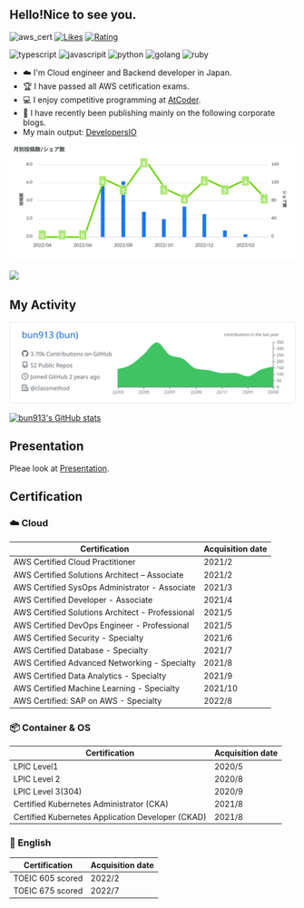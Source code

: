 ## Hello!Nice to see you.

![aws_cert](https://img.shields.io/badge/-AWSCert%2012-232F3E.svg?logo=amazon-aws&style=flat) [![Likes](https://badgen.org/img/zenn/bun913/likes?style=plastic)](https://zenn.dev/bun913) [![Rating](https://badgen.org/img/atcoder/bun913/rating/algorithm?style=plastic)](https://atcoder.jp/users/bun913?contestType=algo)

![typescript](https://img.shields.io/badge/-TypeScript-007ACC.svg?logo=typescript&style=flat) ![javascripit](https://img.shields.io/badge/Javascript-276DC3.svg?logo=javascript&style=flat) ![python](https://img.shields.io/badge/-Python-F9DC3E.svg?logo=python&style=flat) ![golang](https://img.shields.io/badge/-Go-76E1FE.svg?logo=go&style=flat) ![ruby](https://img.shields.io/badge/-Ruby-CC342D?style=flat&logo=Ruby&logoColor=white)

- :cloud: I'm Cloud engineer and Backend developer in Japan.
- :trophy: I have passed all AWS cetification exams.
- :computer: I enjoy competitive programming at [AtCoder](https://atcoder.jp/?lang=ja).
- :notebook_with_decorative_cover: I have recently been publishing mainly on the following corporate blogs.
- My main output: [DevelopersIO](https://dev.classmethod.jp/author/bun913/)

[![devio](developersio/bun913.svg)](https://dev.classmethod.jp/author/bun913/)

<!--START_SECTION:lapras-card-->
<a href="https://lapras.com/public/IJFRLX8" target="_blank" rel="noopener noreferrer"><img src="https://lapras-card-generator.vercel.app/api/svg?e=3.5&b=2.85&i=3.33&b1=%23020E27&b2=%230E5593&i1=%23030E21&i2=%231688BF&l=en" width="400" ></a>
<!--END_SECTION:lapras-card-->

## My Activity

[![](https://raw.githubusercontent.com/bun913/bun913/main/profile-summary-card-output/github/0-profile-details.svg)](https://github.com/bun913/github-profile-summary-cards)

[![bun913's GitHub stats](https://github-readme-stats.vercel.app/api?username=bun913)](https://github.com/anuraghazra/github-readme-stats)

## Presentation

Pleae look at [Presentation](presentation/presentation.md).

## Certification

### :cloud: Cloud

|Certification                              |Acquisition date         |
|----------------------------------------------------|------|
|AWS Certified Cloud Practitioner                    |2021/2|
|AWS Certified Solutions Architect – Associate       |2021/2|
|AWS Certified SysOps Administrator - Associate      |2021/3|
|AWS Certified Developer - Associate                 |2021/4|
|AWS Certified Solutions Architect - Professional    |2021/5|
|AWS Certified DevOps Engineer - Professional        |2021/5|
|AWS Certified Security - Specialty                  |2021/6|
|AWS Certified Database - Specialty                  |2021/7|
|AWS Certified Advanced Networking - Specialty       |2021/8|
|AWS Certified Data Analytics - Specialty            |2021/9|
|AWS Certified Machine Learning - Specialty          |2021/10|
|AWS Certified: SAP on AWS - Specialty               |2022/8|

### :package: Container & OS

|Certification                              |Acquisition date         |
|-------------------------------------------------------|-------------|
|LPIC Level1                                            |2020/5|
|LPIC Level 2                                           |2020/8|
|LPIC Level 3(304)                                      |2020/9|
|Certified Kubernetes Administrator (CKA)               |2021/8|
|Certified Kubernetes Application Developer (CKAD)      |2021/8|

### :book: English

|Certification                              |Acquisition date         |
|-------------------------------------------------------|-------------|
|TOEIC 605 scored                                            |2022/2|
|TOEIC 675 scored                                            |2022/7|
